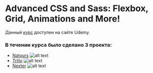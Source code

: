 # Advanced CSS and Sass: Flexbox, Grid, Animations and More!

<p>Данный  <a href="https://www.udemy.com/advanced-css-and-sass/">курс</a> доступен на сайте Udemy.</p>

### В течении курса было сделано 3 проекта:
* <a href="https://yaroslavzn.github.io/advance_css/Natours/">Natours</a>
  ![alt text](https://fex.net/get/946785064359/587789214 "Промо картинка проекта Natours")
* <a href="https://yaroslavzn.github.io/advance_css/Trillo/">Trillo</a>
  ![alt text](https://fex.net/get/946785064359/587794661 "Промо картинка проекта Trillo")
* <a href="https://yaroslavzn.github.io/advance_css/Nexter/">Nexter</a>
  ![alt text](https://fex.net/get/946785064359/587794660 "Промо картинка проекта Nexter")
